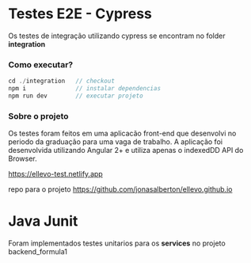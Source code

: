 # Testes E2E - Cypress
Os testes de integração utilizando cypress se encontram no folder **integration**

### Como executar?

```js
cd ./integration   // checkout
npm i              // instalar dependencias
npm run dev        // executar projeto
```

### Sobre o projeto
Os testes foram feitos em uma aplicacão front-end que desenvolvi no periodo da graduação para uma vaga de trabalho.
A aplicação foi desenvolvida utilizando Angular 2+ e utiliza apenas o indexedDD API do Browser.

https://ellevo-test.netlify.app

repo para o projeto
https://github.com/jonasalberton/ellevo.github.io


# Java Junit

Foram implementados testes unitarios para os **services** no projeto backend_formula1

